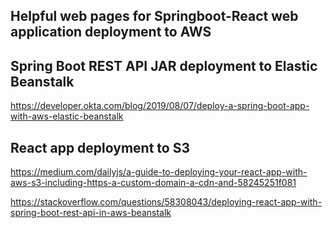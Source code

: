 ## Helpful web pages for Springboot-React web application deployment to AWS

## Spring Boot REST API JAR deployment to Elastic Beanstalk
https://developer.okta.com/blog/2019/08/07/deploy-a-spring-boot-app-with-aws-elastic-beanstalk


## React app deployment to S3
https://medium.com/dailyjs/a-guide-to-deploying-your-react-app-with-aws-s3-including-https-a-custom-domain-a-cdn-and-58245251f081


https://stackoverflow.com/questions/58308043/deploying-react-app-with-spring-boot-rest-api-in-aws-beanstalk
